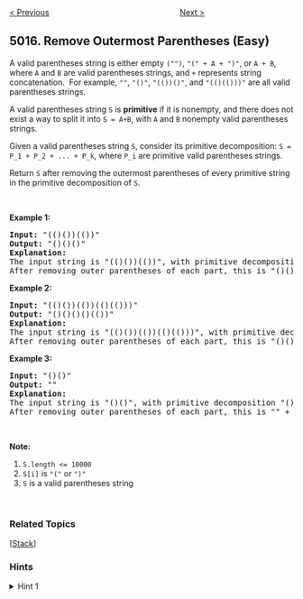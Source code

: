 <!--|This file generated by command(leetcode description); DO NOT EDIT.    |-->
<!--+----------------------------------------------------------------------+-->
<!--|@author    Openset <openset.wang@gmail.com>                           |-->
<!--|@link      https://github.com/openset                                 |-->
<!--|@home      https://github.com/openset/leetcode                        |-->
<!--+----------------------------------------------------------------------+-->

[< Previous](https://github.com/openset/leetcode/tree/master/problems/number-of-enclaves "Number of Enclaves")
　　　　　　　　　　　　　　　　
[Next >](https://github.com/openset/leetcode/tree/master/problems/sum-of-root-to-leaf-binary-numbers "Sum of Root To Leaf Binary Numbers")

## 5016. Remove Outermost Parentheses (Easy)

<p>A valid parentheses string is either empty <code>(&quot;&quot;)</code>, <code>&quot;(&quot; + A + &quot;)&quot;</code>, or <code>A + B</code>, where <code>A</code> and <code>B</code> are valid parentheses strings, and <code>+</code> represents string concatenation.&nbsp; For example, <code>&quot;&quot;</code>, <code>&quot;()&quot;</code>, <code>&quot;(())()&quot;</code>, and <code>&quot;(()(()))&quot;</code> are all valid parentheses strings.</p>

<p>A valid parentheses string <code>S</code> is <strong>primitive</strong> if it is nonempty, and there does not exist a way to split it into <code>S = A+B</code>, with <code>A</code> and <code>B</code> nonempty valid parentheses strings.</p>

<p>Given a valid parentheses string <code>S</code>, consider its primitive decomposition: <code>S = P_1 + P_2 + ... + P_k</code>, where <code>P_i</code> are primitive valid parentheses strings.</p>

<p>Return <code>S</code> after removing the outermost parentheses of every primitive string in the primitive decomposition of <code>S</code>.</p>

<p>&nbsp;</p>

<p><strong>Example 1:</strong></p>

<pre>
<strong>Input: </strong><span id="example-input-1-1">&quot;(()())(())&quot;</span>
<strong>Output: </strong><span id="example-output-1">&quot;()()()&quot;</span>
<strong>Explanation: </strong>
The input string is &quot;(()())(())&quot;, with primitive decomposition &quot;(()())&quot; + &quot;(())&quot;.
After removing outer parentheses of each part, this is &quot;()()&quot; + &quot;()&quot; = &quot;()()()&quot;.
</pre>

<div>
<p><strong>Example 2:</strong></p>

<pre>
<strong>Input: </strong><span id="example-input-2-1">&quot;(()())(())(()(()))&quot;</span>
<strong>Output: </strong><span id="example-output-2">&quot;()()()()(())&quot;</span>
<strong>Explanation: </strong>
The input string is &quot;(()())(())(()(()))&quot;, with primitive decomposition &quot;(()())&quot; + &quot;(())&quot; + &quot;(()(()))&quot;.
After removing outer parentheses of each part, this is &quot;()()&quot; + &quot;()&quot; + &quot;()(())&quot; = &quot;()()()()(())&quot;.
</pre>

<div>
<p><strong>Example 3:</strong></p>

<pre>
<strong>Input: </strong><span id="example-input-3-1">&quot;()()&quot;</span>
<strong>Output: </strong><span id="example-output-3">&quot;&quot;</span>
<strong>Explanation: </strong>
The input string is &quot;()()&quot;, with primitive decomposition &quot;()&quot; + &quot;()&quot;.
After removing outer parentheses of each part, this is &quot;&quot; + &quot;&quot; = &quot;&quot;.
</pre>

<p>&nbsp;</p>
</div>
</div>

<p><strong>Note:</strong></p>

<ol>
	<li><code>S.length &lt;= 10000</code></li>
	<li><code>S[i]</code> is <code>&quot;(&quot;</code> or <code>&quot;)&quot;</code></li>
	<li><code>S</code> is a valid parentheses string</li>
</ol>

<div>
<div>
<div>&nbsp;</div>
</div>
</div>

### Related Topics
  [[Stack](https://github.com/openset/leetcode/tree/master/tag/stack/README.md)]

### Hints
<details>
<summary>Hint 1</summary>
Can you find the primitive decomposition?  The number of ( and ) characters must be equal.
</details>
